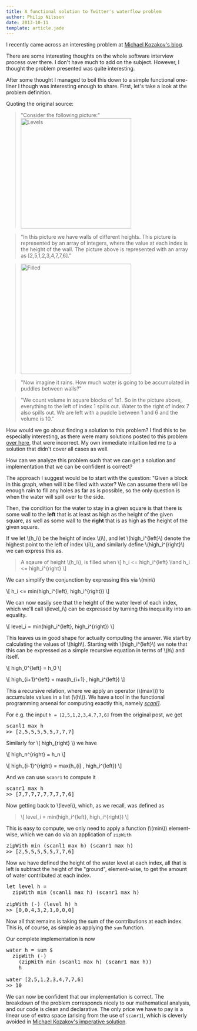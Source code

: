 ```yaml
---
title: A functional solution to Twitter's waterflow problem
author: Philip Nilsson
date: 2013-10-11
template: article.jade
---
```


I recently came across an interesting problem at [Michael Kozakov's
blog](http://qandwhat.apps.runkite.com/i-failed-a-twitter-interview/).

There are some interesting thoughts on the whole software interview
process over there. I don't have much to add on the subject. However,
I thought the problem presented was quite interesting.

After some thought I managed to boil this down to a simple functional
one-liner I though was interesting enough to share. First, let's take
a look at the problem definition.

Quoting the original source:

> "Consider the following picture:"
> <img src="http://qandwhat.apps.runkite.com/content/images/2013/Oct/twitter.jpg" alt="Levels" width="300"/>

> "In this picture we have walls of different heights. This picture is
> represented by an array of integers, where the value at each index is
> the height of the wall. The picture above is represented with an array
> as [2,5,1,2,3,4,7,7,6]."

> <img src="http://qandwhat.apps.runkite.com/content/images/2013/Oct/twitter_water.jpg" alt="Filled" width="300"/>

> "Now imagine it rains. How much water is going to be accumulated in
> puddles between walls?"

> "We count volume in square blocks of 1x1. So in the picture above,
> everything to the left of index 1 spills out. Water to the right of
> index 7 also spills out. We are left with a puddle between 1 and 6 and
> the volume is 10."

How would we go about finding a solution to this problem? I find this
to be especially interesting, as there were many solutions posted to
this problem [over
here](https://gist.github.com/mkozakov/59af0fd5bddbed1a0399), that
were incorrect. My own immediate intuition led me to a solution that
didn't cover all cases as well.

How can we analyze this problem such that we can get a solution and
implementation that we can be confident is correct?

The approach I suggest would be to start with the question: "Given a
block in this graph, when will it be filled with water? We can assume
there will be enough rain to fill any holes as far as is possible, so the
only question is when the water will spill over to the side.

Then, the condition for the water to stay in a given square is that
there is some wall to the **left** that is at least as high as the height of the
given square, as well as some wall to the **right** that is as high as
the height of the given square.

If we let \\(h_i\\) be the height of index \\(i\\), and let
\\(high_i^{left}\\) denote the highest point to the left of index
\\(i\\), and similarly define \\(high_i^{right}\\) we can express this
as.

> A sqaure of height \\(h_i\\), is filled when
> \\[ h_i <= high_i^{left} \land h_i <= high_i^{right} \\]

We can simplify the conjunction by expressing this via \\(min\\)

\\[ h_i <= min(high_i^{left}, high_i^{right}) \\]

We can now easily see that the height of the water level of each
index, which we'll call \\(level_i\\) can be expressed by turning this
inequality into an equality.

\\[ level_i = min(high_i^{left}, high_i^{right}) \\]

This leaves us in good shape for actually computing the answer. We
start by calculating the values of \\(high\\). Starting with \\(high_i^{left}\\) we note that
this can be expressed as a simple recursive equation in terms of \\(h\\) and itself.

\\[ high_0^{left} = h_0 \\]

\\[ high\_{i+1}^{left} = max(h\_{i+1} , high_i^{left}) \\] 

This a recursive relation, where we apply an operator (\\(max\\)) to
accumulate values in a list (\\(h\\)). We have a tool in the
functional programming arsenal for computing exactly this, namely
[_scanl1_](http://hackage.haskell.org/package/base-4.6.0.1/docs/Prelude.html#v:scanl1).

For e.g. the input `h = [2,5,1,2,3,4,7,7,6]` from the original post, we get

<pre>scanl1 max h 
>> [2,5,5,5,5,5,7,7,7]
</pre>

Similarly for \\( high_{right} \\) we have

\\[ high_n^{right} = h_n \\]

\\[ high\_{i-1}^{right} = max(h\_{i} , high_i^{left}) \\] 

And we can use `scanr1` to compute it

<pre>scanr1 max h 
>> [7,7,7,7,7,7,7,7,6]
</pre>

Now getting back to \\(level\\), which, as we recall, was defined as

> \\[ level_i = min(high_i^{left}, high_i^{right}) \\]

This is easy to compute, we only need to apply a function (\\(min\\))
element-wise, which we can do via an application of `zipWith`

<pre>zipWith min (scanl1 max h) (scanr1 max h)
>> [2,5,5,5,5,5,7,7,6]
</pre>

Now we have defined the height of the water level at each index, all
that is left is subtract the height of the "ground", element-wise, to
get the amount of water contributed at each index.

<pre>let level h =
  zipWith min (scanl1 max h) (scanr1 max h)

zipWith (-) (level h) h
>> [0,0,4,3,2,1,0,0,0]
</pre>

Now all that remains is taking the sum of the contributions at each
index. This is, of course, as simple as applying the `sum` function.

Our complete implementation is now

<pre>water h = sum $ 
  zipWith (-) 
    (zipWith min (scanl1 max h) (scanr1 max h))
    h

water [2,5,1,2,3,4,7,7,6]
>> 10
</pre>

We can now be confident that our implementation is correct. The
breakdown of the problem corresponds nicely to our mathematical
analysis, and our code is clean and declarative. The only price we
have to pay is a linear use of extra space (arising from the use of
`scanr1`), which is cleverly avoided in [Michael Kozakov's imperative
solution](https://gist.github.com/mkozakov/59af0fd5bddbed1a0399).

